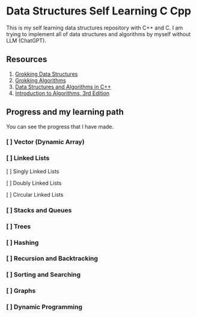 # Data Structures Self Learning C Cpp

 This is my self learning data structures repository with C++ and C. I am trying to implement all of data structures and algorithms by myself without LLM (ChatGPT). 

## Resources

1. [Grokking Data Structures](https://www.manning.com/books/grokking-data-structures)
2. [Grokking Algorithms](https://www.manning.com/books/grokking-algorithms-second-edition)
3. [Data Structures and Algorithms in C++](https://www.amazon.com/Data-Structures-Algorithms-Michael-Goodrich/dp/0470383275)
4. [Introduction to Algorithms, 3rd Edition](https://www.amazon.com/Introduction-Algorithms-3rd-MIT-Press/dp/0262033844)

## Progress and my learning path

 You can see the progress that I have made.

 ### [ ] Vector (Dynamic Array)

 ### [ ] Linked Lists

 [ ] Singly Linked Lists

 [ ] Doubly Linked Lists
 
 [ ] Circular Linked Lists

 ### [ ] Stacks and Queues

 ### [ ] Trees

 ### [ ] Hashing

 ### [ ] Recursion and Backtracking

 ### [ ] Sorting and Searching
 
 ### [ ] Graphs
 
 ### [ ] Dynamic Programming




 

 

